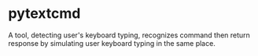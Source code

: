 # pytextcmd
A tool, detecting user's keyboard typing, recognizes command then return response by simulating user keyboard typing in the same place.
